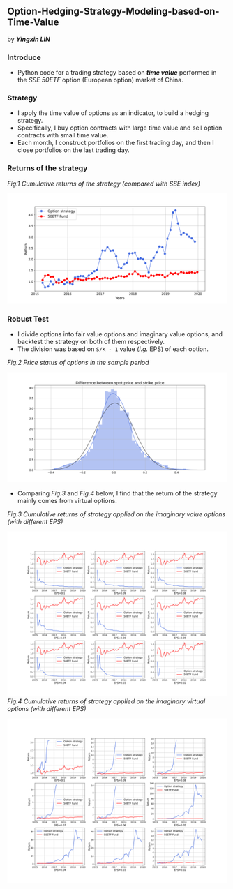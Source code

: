 ## Option-Hedging-Strategy-Modeling-based-on-Time-Value
by ***Yingxin LIN***
### Introduce
- Python code for a trading strategy based on ***time value*** performed in the *SSE 50ETF* option (European option) market of China.
### Strategy
- I apply the time value of options as an indicator, to build a hedging strategy. 
- Specifically, I buy option contracts with large time value and sell option contracts with small time value.
- Each month, I construct portfolios on the first trading day, and then I close portfolios on the last trading day.
### Returns of the strategy
*Fig.1 Cumulative returns of the strategy (compared with SSE index)*

![p2](https://raw.githubusercontent.com/lyx66/limyingxin/5855d78f084d01df16617639ea49371b6b0273ed/p2.svg)
### Robust Test
- I divide options into fair value options and imaginary value options, and backtest the strategy on both of them respectively.
- The division was based on `S/K - 1` value (*i.g.* EPS) of each option.

*Fig.2 Price status of options in the sample period*

![p3](https://raw.githubusercontent.com/lyx66/limyingxin/5855d78f084d01df16617639ea49371b6b0273ed/p3.svg)
- Comparing *Fig.3* and *Fig.4* below, I find that the return of the strategy mainly comes from virtual options.

*Fig.3 Cumulative returns of strategy applied on the imaginary value options (with different EPS)*

![p4](https://raw.githubusercontent.com/lyx66/limyingxin/5855d78f084d01df16617639ea49371b6b0273ed/p4.svg)
*Fig.4 Cumulative returns of strategy applied on the imaginary virtual options (with different EPS)*

![p5](https://raw.githubusercontent.com/lyx66/limyingxin/5855d78f084d01df16617639ea49371b6b0273ed/p5.svg)
